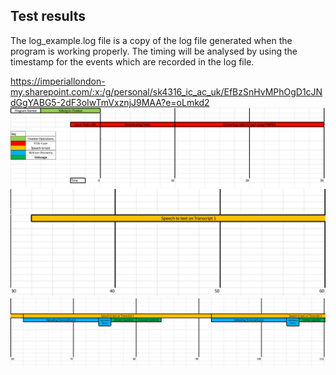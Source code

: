## Test results
The log_example.log file is a copy of the log file generated when the program is working properly. The timing will be analysed by using the timestamp for the events which are recorded in the log file.


https://imperiallondon-my.sharepoint.com/:x:/g/personal/sk4316_ic_ac_uk/EfBzSnHvMPhOgD1cJNdGgYABG5-2dF3oIwTmVxznjJ9MAA?e=oLmkd2
![Alt Text](https://github.com/skrish30/hexology-demo/blob/master/GIF/timeline1.png)
![Alt Text](https://github.com/skrish30/hexology-demo/blob/master/GIF/timeline2.png)
![Alt Text](https://github.com/skrish30/hexology-demo/blob/master/GIF/timeline3.png)

